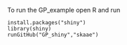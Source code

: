 To run the GP_example open R and run

    install.packages("shiny")
    library(shiny)
    runGitHub("GP_shiny","skaae")
